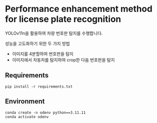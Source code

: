 # Performance enhancement method for license plate recognition

YOLOv11n을 활용하여 차량 번호판 탐지를 수행합니다.

성능을 고도화하기 위한 두 가지 방법
- 이미지를 4분할하여 번호판을 탐지
- 이미지에서 자동차를 탐지하여 crop한 다음 번호판을 탐지

## Requirements
```
pip install -r requirements.txt
```

## Environment
```
conda create -n odenv python==3.11.11
conda activate odenv
```
